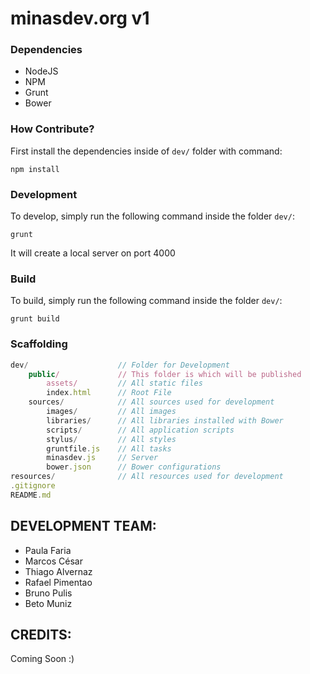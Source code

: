 minasdev.org v1
========

### Dependencies ###

- NodeJS
- NPM
- Grunt
- Bower

### How Contribute? ###

First install the dependencies inside of `dev/` folder with command:

    npm install

### Development ###

To develop, simply run the following command inside the folder `dev/`:

    grunt

It will create a local server on port 4000

### Build ###

To build, simply run the following command inside the folder `dev/`:

    grunt build

### Scaffolding ###

```javascript
dev/                    // Folder for Development
    public/             // This folder is which will be published
        assets/         // All static files
        index.html      // Root File
    sources/            // All sources used for development
        images/         // All images
        libraries/      // All libraries installed with Bower
        scripts/        // All application scripts
        stylus/         // All styles
        gruntfile.js    // All tasks
        minasdev.js     // Server
        bower.json      // Bower configurations
resources/              // All resources used for development
.gitignore
README.md
```

## DEVELOPMENT TEAM: ##

- Paula Faria
- Marcos César
- Thiago Alvernaz
- Rafael Pimentao
- Bruno Pulis
- Beto Muniz

## CREDITS: ##

Coming Soon :)
